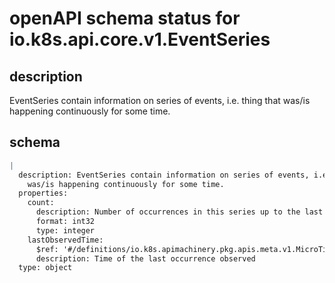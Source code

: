# openAPI schema status for io.k8s.api.core.v1.EventSeries

## description

EventSeries contain information on series of events, i.e. thing that was/is happening continuously for some time.

## schema

```yaml
|
  description: EventSeries contain information on series of events, i.e. thing that
    was/is happening continuously for some time.
  properties:
    count:
      description: Number of occurrences in this series up to the last heartbeat time
      format: int32
      type: integer
    lastObservedTime:
      $ref: '#/definitions/io.k8s.apimachinery.pkg.apis.meta.v1.MicroTime'
      description: Time of the last occurrence observed
  type: object

```
